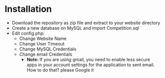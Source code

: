 # Installation
- Download the repository as zip file and extract to your website directory
- Create a new database on MySQL and import Competition.sql 
- Edit config.php:
  - Change Website Name
  - Change User Timeout 
  - Change MySQL Credentials
  - Change email Credentials
    - **Note:** If you are using gmail, you need to enable less secure apps in your account settings for the application to sent email. How to do that? please Google it
